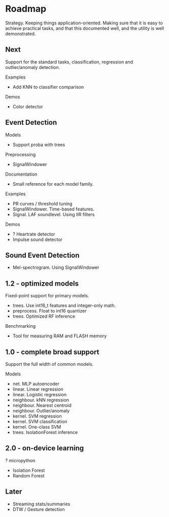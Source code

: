 
# Roadmap

Strategy. Keeping things application-oriented.
Making sure that it is easy to achieve practical tasks,
and that this documented well, and the utility is well demonstrated.

## Next

Support for the standard tasks,
classification, regression and outlier/anomaly detection.

Examples

- Add KNN to classifier comparison

Demos

- Color detector


## Event Detection

Models

- Support proba with trees

Preprocessing

- SignalWindower

Documentation

- Small reference for each model family.

Examples

- PR curves / threshold tuning
- SignalWindower. Time-based features.
- Signal. LAF soundlevel. Using IIR filters

Demos

- ? Heartrate detector
- Impulse sound detector


## Sound Event Detection

- Mel-spectrogram. Using SignalWindower


## 1.2 - optimized models

Fixed-point support for primary models.

- trees. Use int16_t features and integer-only math.
- preprocess. Float to int16 quantizer
- trees. Optimized RF inference

Benchmarking

- Tool for measuring RAM and FLASH memory

## 1.0 - complete broad support

Support the full width of common models.

Models

- net. MLP autoencoder
- linear. Linear regression
- linear. Logistic regression
- neighbour. kNN regression
- neighbour. Nearest centroid 
- neighbour. Outlier/anomaly
- kernel. SVM regression
- kernel. SVM classification
- kernel. One-class SVM
- trees. IsolationForest inference


## 2.0 - on-device learning

? micropython
- Isolation Forest
- Random Forest

## Later

- Streaming stats/summaries
- DTW / Gesture detection


